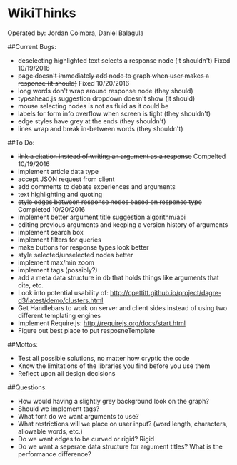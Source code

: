 WikiThinks
=====
Operated by: Jordan Coimbra, Daniel Balagula

##Current Bugs:
- ~~deselecting highlighted text selects a response node (it shouldn't)~~ Fixed 10/19/2016
- ~~page doesn't immediately add node to graph when user makes a response (it should)~~ Fixed 10/20/2016
- long words don't wrap around response node (they should)
- typeahead.js suggestion dropdown doesn't show (it should)
- mouse selecting nodes is not as fluid as it could be
- labels for form info overflow when screen is tight (they shouldn't)
- edge styles have grey at the ends (they shouldn't)
- lines wrap and break in-between words (they shouldn't)

##To Do:
- ~~link a citation instead of writing an argument as a response~~ Compelted 10/19/2016
- implement article data type
- accept JSON request from client
- add comments to debate experiences and arguments
- text highlighting and quoting
- ~~style edges between response nodes based on response type~~ Completed 10/20/2016
- implement better argument title suggestion algorithm/api
- editing previous arguments and keeping a version history of arguments
- implement search box
- implement filters for queries
- make buttons for response types look better
- style selected/unselected nodes better
- implement max/min zoom
- implement tags (possibly?)
- add a meta data structure in db that holds things like arguments that cite, etc.
- Look into potential usability of: http://cpettitt.github.io/project/dagre-d3/latest/demo/clusters.html
- Get Handlebars to work on server and client sides instead of using two different templating engines
- Implement Require.js: http://requirejs.org/docs/start.html
- Figure out best place to put resposneTemplate

##Mottos:
- Test all possible solutions, no matter how cryptic the code
- Know the limitations of the libraries you find before you use them
- Reflect upon all design decisions

##Questions:
- How would having a slightly grey background look on the graph?
- Should we implement tags?
- What font do we want arguments to use?
- What restrictions will we place on user input? (word length, characters, allowable words, etc.)
- Do we want edges to be curved or rigid? Rigid
- Do we want a seperate data structure for argument titles? What is the performance difference?
